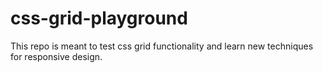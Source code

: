 # css-grid-playground

This repo is meant to test css grid functionality and learn new techniques for responsive design.
